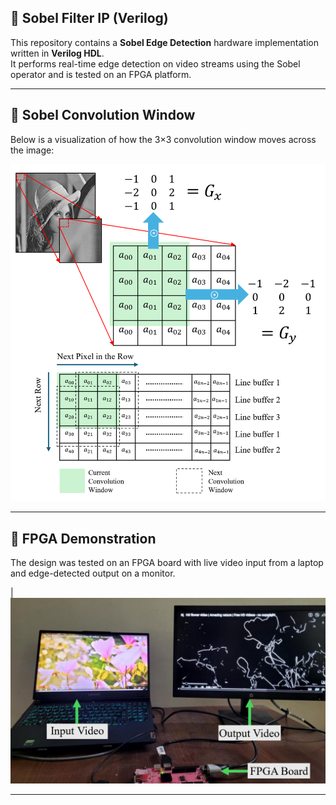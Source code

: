 ## 🧠 Sobel Filter IP (Verilog)

This repository contains a **Sobel Edge Detection** hardware implementation written in **Verilog HDL**.  
It performs real-time edge detection on video streams using the Sobel operator and is tested on an FPGA platform.

---

## 🧮 Sobel Convolution Window

Below is a visualization of how the 3×3 convolution window moves across the image:

![Sobel Convolution Diagram](sobel-diagram.png)

---

## 🧪 FPGA Demonstration

The design was tested on an FPGA board with live video input from a laptop and edge-detected output on a monitor.


| ![FPGA Setup Input](test-setup.png) 

---


